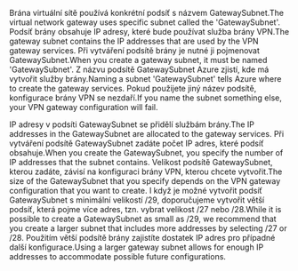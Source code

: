 <span data-ttu-id="848d1-101">Brána virtuální sítě používá konkrétní podsíť s názvem GatewaySubnet.</span><span class="sxs-lookup"><span data-stu-id="848d1-101">The virtual network gateway uses specific subnet called the 'GatewaySubnet'.</span></span> <span data-ttu-id="848d1-102">Podsíť brány obsahuje IP adresy, které bude používat služba brány VPN.</span><span class="sxs-lookup"><span data-stu-id="848d1-102">The gateway subnet contains the IP addresses that are used by the VPN gateway services.</span></span> <span data-ttu-id="848d1-103">Při vytváření podsítě brány je nutné ji pojmenovat GatewaySubnet.</span><span class="sxs-lookup"><span data-stu-id="848d1-103">When you create a gateway subnet, it must be named 'GatewaySubnet'.</span></span>  <span data-ttu-id="848d1-104">Z názvu podsítě GatewaySubnet Azure zjistí, kde má vytvořit služby brány.</span><span class="sxs-lookup"><span data-stu-id="848d1-104">Naming a subnet 'GatewaySubnet' tells Azure where to create the gateway services.</span></span> <span data-ttu-id="848d1-105">Pokud použijete jiný název podsítě, konfigurace brány VPN se nezdaří.</span><span class="sxs-lookup"><span data-stu-id="848d1-105">If you name the subnet something else, your VPN gateway configuration will fail.</span></span>

<span data-ttu-id="848d1-106">IP adresy v podsíti GatewaySubnet se přidělí službám brány.</span><span class="sxs-lookup"><span data-stu-id="848d1-106">The IP addresses in the GatewaySubnet are allocated to the gateway services.</span></span> <span data-ttu-id="848d1-107">Při vytváření podsítě GatewaySubnet zadáte počet IP adres, které podsíť obsahuje.</span><span class="sxs-lookup"><span data-stu-id="848d1-107">When you create the GatewaySubnet, you specify the number of IP addresses that the subnet contains.</span></span> <span data-ttu-id="848d1-108">Velikost podsítě GatewaySubnet, kterou zadáte, závisí na konfiguraci brány VPN, kterou chcete vytvořit.</span><span class="sxs-lookup"><span data-stu-id="848d1-108">The size of the GatewaySubnet that you specify depends on the VPN gateway configuration that you want to create.</span></span> <span data-ttu-id="848d1-109">I když je možné vytvořit podsíť GatewaySubnet s minimální velikostí /29, doporučujeme vytvořit větší podsíť, která pojme více adres, tzn. vybrat velikost /27 nebo /28.</span><span class="sxs-lookup"><span data-stu-id="848d1-109">While it is possible to create a GatewaySubnet as small as /29, we recommend that you create a larger subnet that includes more addresses by selecting /27 or /28.</span></span> <span data-ttu-id="848d1-110">Použitím větší podsítě brány zajistíte dostatek IP adres pro případné další konfigurace.</span><span class="sxs-lookup"><span data-stu-id="848d1-110">Using a larger gateway subnet allows for enough IP addresses to accommodate possible future configurations.</span></span>